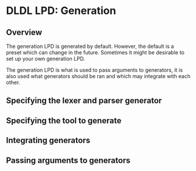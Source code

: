 # DLDL LPD: Generation

## Overview

The generation LPD is generated by default. However, the default is a preset which can change in the future. Sometimes it might be desirable to set up your own generation LPD.

The generation LPD is what is used to pass arguments to generators, it is also used what generators should be ran and which may integrate with each other.

## Specifying the lexer and parser generator

## Specifying the tool to generate

## Integrating generators

## Passing arguments to generators

